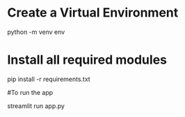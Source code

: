 # Create a Virtual Environment
python -m venv env
# Install all required modules
pip install -r requirements.txt

#To run the app

streamlit run app.py
